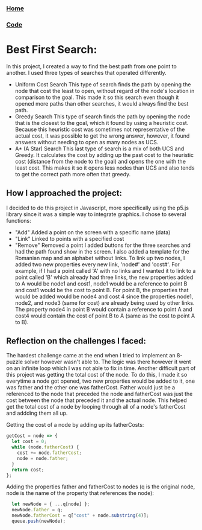 ### [Home](index.html)
### [Code](https://mrprokoala.github.io/best-first-search)

# Best First Search: 
In this project, I created a way to find the best path from one point to another. I used three types of searches that operated differently.
* Uniform Cost Search
This type of search finds the path by opening the node that cost the least to open, without regard of the node's location in comparison  to the goal. This made it so this search even though it opened more paths than other searches, it would always find the best path.
* Greedy Search
This type of search finds the path by opening the node that is the closest to the goal, which it found by using a heuristic cost. Because this heuristic cost was sometimes not representative of the actual cost, it was possible to get the wrong answer, however, it found answers without needing to open as many nodes as UCS.
* A* (A Star) Search
This last type of search is a mix of both UCS and Greedy. It calculates the cost by adding up the past cost to the heuristic cost (distance from the node to the goal) and opens the one with the least cost. This makes it so it opens less nodes than UCS and also tends to get the correct path more often that greedy.

## How I approached the project: 
I decided to do this project in Javascript, more specifically using the p5.js library since it was a simple way to integrate graphics. 
I chose to several functions: 
*   "Add" Added a point on the screen with a specific name (data)
*   "Link" Linked to points with a specified cost
*   "Remove" Removed a point
I added buttons for the three searches and had the path found show in the screen.
I also added a template for the Romanian map and an alphabet without links.
To link up two nodes, I added two new properties every new link, 'node#' and 'cost#'.
For example, if I had a point called 'A' with no links and I wanted it to link to a point called 'B' which already had three links, the new properties added to A would be node1 and cost1, node1 would be a reference to point B and cost1 would be the cost to point B. For point B, the properties that would be added would be node4 and cost 4 since the properties node1, node2, and node3 (same for cost) are already being used by other links. The property node4 in point B would contain a reference to point A and cost4 would contain the cost of point B to A (same as the cost to point A to B).
 
## Reflection on the challenges I faced: 
The hardest challenge came at the end when I tried to implement an 8-puzzle solver however wasn't able to. The logic was there however it went on an infinite loop which I was not able to fix in time.
Another difficult part of this project was getting the total cost of the node. To do this, I made it so everytime a node got opened, two new properties would be added  to it, one was father and the other one was fatherCost. Father would just be a referenced to the node that preceded the node and fatherCost was just the cost between the node that preceded it and the actual node. This helped get the total cost of a node by looping through all of a node's fatherCost and addding them all up.

Getting the cost of a node by adding up its fatherCosts:
```js
getCost = node => {
  let cost = 0;
  while (node.fatherCost) {
    cost += node.fatherCost;
    node = node.father;
  }
  return cost;
};
```

Adding the properties father and fatherCost to nodes (q is the original node, node is the name of the property that references the node):
```js
  let newNode = { ...q[node] };
  newNode.father = q;
  newNode.fatherCost = q["cost" + node.substring(4)];
  queue.push(newNode);
```
